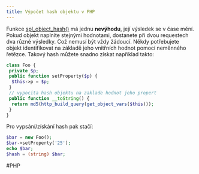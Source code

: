```yaml
---
title: Výpočet hash objektu v PHP
---
```


Funkce [spl_object_hash()](http://php.net/manual/en/function.spl-object-hash.php)
má jednu **nevýhodu**, její výsledek se v čase mění. Pokud objekt naplníte
stejnými hodnotami, dostanete při dvou requestech dva různé výsledky. Což nemusí
být vždy žádoucí. Někdy potřebujete objekt identifikovat na základě jeho
vnitřních hodnot pomocí neměnného řetězce. Takový hash můžete snadno získat
například takto:

```php
class Foo {
 private $p;
 public function setProperty($p) {
  $this->p = $p;
 }
 // vypocita hash objektu na zaklade hodnot jeho propert
 public function __toString() {
  return md5(http_build_query(get_object_vars($this)));
 }
}
```

Pro vypsání/získání hash pak stačí:

```php
$bar = new Foo();
$bar->setProperty('25');
echo $bar;
$hash = (string) $bar;
```

#PHP